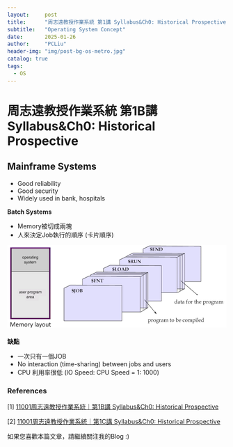 ```yaml
---
layout:     post
title:      "周志遠教授作業系統 第1講 Syllabus&Ch0: Historical Prospective"
subtitle:   "Operating System Concept"
date:       2025-01-26
author:     "PCLiu"
header-img: "img/post-bg-os-metro.jpg"
catalog: true
tags:
  - OS
---
```



# 周志遠教授作業系統 第1B講 Syllabus&Ch0: Historical Prospective

## Mainframe Systems

- Good reliability
- Good security
- Widely used in bank, hospitals

**Batch Systems**

- Memory被切成兩塊
- 人來決定Job執行的順序 (卡片順序)

![image-01](../img/in-post/2025-01-26-course-operating-system-01/image-01.png)

**缺點**

- 一次只有一個JOB
- No interaction (time-sharing) between jobs and users
- CPU 利用率很低 (IO Speed: CPU Speed = 1: 1000)


### References

[1] [11001周志遠教授作業系統｜第1B講 Syllabus&Ch0: Historical Prospective](https://www.youtube.com/watch?v=o_C85Tgc-eU)

[2] [11001周志遠教授作業系統｜第1C講 Syllabus&Ch0: Historical Prospective](https://www.youtube.com/watch?v=sCjybHu3lQA)


如果您喜歡本篇文章，請繼續關注我的Blog :)
